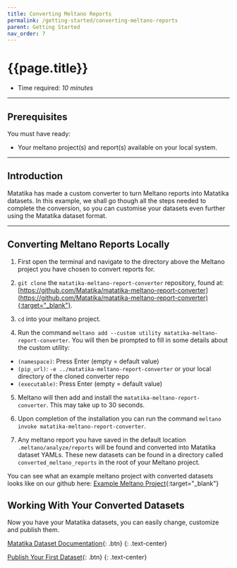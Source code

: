 ```yaml
---
title: Converting Meltano Reports
permalink: /getting-started/converting-meltano-reports
parent: Getting Started
nav_order: 7
---
```


# {{page.title}}

- Time required: *10 minutes*

---

## Prerequisites
You must have ready:
- Your meltano project(s) and report(s) available on your local system.

---

## Introduction

Matatika has made a custom converter to turn Meltano reports into Matatika datasets. In this example, we shall go though all the steps needed to complete the conversion, so you can customise your datasets even further using the Matatika dataset format.

---

## Converting Meltano Reports Locally

1. First open the terminal and navigate to the directory above the Meltano project you have chosen to convert reports for.

2. `git clone` the `matatika-meltano-report-converter` repository, found at: [https://github.com/Matatika/matatika-meltano-report-converter](https://github.com/Matatika/matatika-meltano-report-converter){:target="_blank"}.

3. `cd` into your meltano project.

4. Run the command `meltano add --custom utility matatika-meltano-report-converter`. You will then be prompted to fill in some details about the custom utility:
- `(namespace)`: Press Enter (empty = default value)
- `(pip_url)`: `-e ../matatika-meltano-report-converter` or your local directory of the cloned converter repo
- `(executable)`: Press Enter (empty = default value)

5. Meltano will then add and install the `matatika-meltano-report-converter`. This may take up to 30 seconds.

6. Upon completion of the installation you can run the command `meltano invoke matatika-meltano-report-converter`.

7. Any meltano report you have saved in the default location  `.meltano/analyze/reports`  will be found and converted into Matatika dataset YAMLs. These new datasets can be found in a directory called `converted_meltano_reports` in the root of your Meltano project.

You can see what an example meltano project with converted datasets looks like on our github here: [Example Meltano Project](https://github.com/Matatika/matatika-examples/tree/master/converting_meltano_reports){:target="_blank"}

## Working With Your Converted Datasets

Now you have your Matatika datasets, you can easily change, customize and publish them.

[Matatika Dataset Documentation]({{site.baseurl}}/dataml/datasetml/){: .btn}
{: .text-center}

[Publish Your First Dataset]({{site.baseurl}}/getting-started/publish-a-dataset-cli){: .btn}
{: .text-center}



